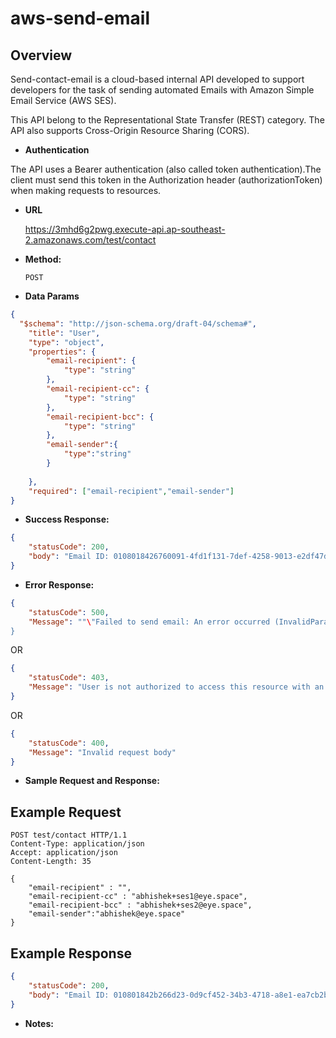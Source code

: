 # aws-send-email

**Overview**
----
Send-contact-email is a cloud-based internal API developed to support developers for the task of sending automated Emails with Amazon Simple Email Service (AWS SES).

This API belong to the Representational State Transfer (REST) category. The API also supports Cross-Origin Resource Sharing (CORS).

* **Authentication**

The API uses a Bearer authentication (also called token authentication).The client must send this token in the Authorization header (authorizationToken) when making requests to resources.

* **URL**

  https://3mhd6g2pwg.execute-api.ap-southeast-2.amazonaws.com/test/contact

* **Method:**
  
  `POST`



* **Data Params**
```json
{
  "$schema": "http://json-schema.org/draft-04/schema#",
    "title": "User",
    "type": "object",
    "properties": {
        "email-recipient": {
            "type": "string"
        },
        "email-recipient-cc": {
            "type": "string"
        },
        "email-recipient-bcc": {
            "type": "string"
        },
        "email-sender":{
            "type":"string"
        }
        
    },
    "required": ["email-recipient","email-sender"]
}
```
* **Success Response:**
  
```json
{
	"statusCode": 200,
	"body": "Email ID: 0108018426760091-4fd1f131-7def-4258-9013-e2df47d5a5d2-000000 sent from Lambda."
}
```

 
* **Error Response:**

```json
{ 
  	"statusCode": 500,
	"Message": ""\"Failed to send email: An error occurred (InvalidParameterValue) when calling the SendEmail operation: Invalid email address .\"""
}
```
OR
  
```json
{ 
  	"statusCode": 403,
	"Message": "User is not authorized to access this resource with an explicit deny"
}
```
OR
  
```json
{ 
  	"statusCode": 400,
	"Message": "Invalid request body"
}
```

* **Sample Request and Response:**

## Example Request

```
POST test/contact HTTP/1.1
Content-Type: application/json
Accept: application/json
Content-Length: 35

{
	"email-recipient" : "",
	"email-recipient-cc" : "abhishek+ses1@eye.space",
	"email-recipient-bcc" : "abhishek+ses2@eye.space",
	"email-sender":"abhishek@eye.space"
}
```

## Example Response

```json
{
	"statusCode": 200,
	"body": "Email ID: 010801842b266d23-0d9cf452-34b3-4718-a8e1-ea7cb2bd8b02-000000 sent from Lambda."
}

```
  

* **Notes:**

